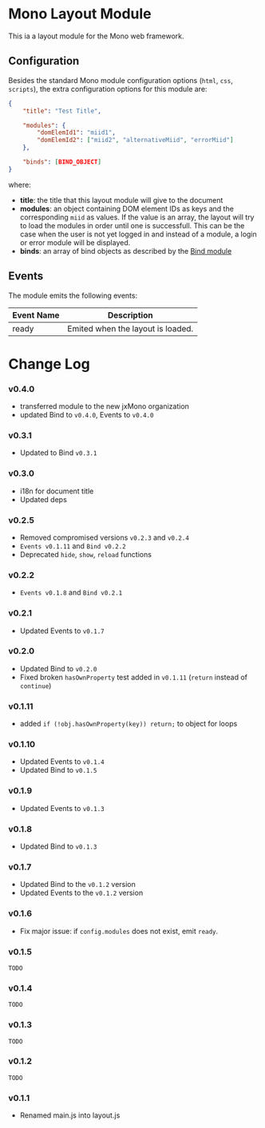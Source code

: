 Mono Layout Module
==================

This ia a layout module for the Mono web framework.

Configuration
-------------

Besides the standard Mono module configuration options (`html`, `css`, `scripts`), the extra configuration options for this module are:

```json
{
    "title": "Test Title",

    "modules": {
        "domElemId1": "miid1",
        "domElemId2": ["miid2", "alternativeMiid", "errorMiid"]
    },

    "binds": [BIND_OBJECT]
}
```

where:

  * **title**: the title that this layout module will give to the document
  * **modules**: an object containing DOM element IDs as keys and the corresponding `miid` as values. If the value is an array, the layout will try to load the modules in order until one is successfull. This can be the case when the user is not yet logged in and instead of a module, a login or error module will be displayed.
  * **binds**: an array of bind objects as described by the [Bind module](https://github.com/jillix/bind)

Events
------

The module emits the following events:

<table>
   <thead>
     <tr>
       <th>
         <div>Event Name</div>
       </th>
       <th>
         <div>Description</div>
       </th>
     </tr>
   </thead>
   <tbody>
     <tr>
       <td>ready</td>
       <td>Emited when the layout is loaded.</td>
     </tr>
   </tbody>
 </table>

# Change Log

### v0.4.0
 - transferred module to the new jxMono organization
 - updated Bind to `v0.4.0`, Events to `v0.4.0`

### v0.3.1
 - Updated to Bind `v0.3.1`

### v0.3.0
 - i18n for document title
 - Updated deps

### v0.2.5
 - Removed compromised versions `v0.2.3` and `v0.2.4`
 - `Events v0.1.11` and `Bind v0.2.2`
 - Deprecated `hide`, `show`, `reload` functions

### v0.2.2
 - `Events v0.1.8` and `Bind v0.2.1`

### v0.2.1
 - Updated Events to `v0.1.7`

### v0.2.0
 - Updated Bind to `v0.2.0`
 - Fixed broken `hasOwnProperty` test added in `v0.1.11` (`return` instead of `continue`)

### v0.1.11
 - added `if (!obj.hasOwnProperty(key)) return;` to object for loops

### v0.1.10
 - Updated Events to `v0.1.4`
 - Updated Bind to `v0.1.5`

### v0.1.9
 - Updated Events to `v0.1.3`

### v0.1.8
 - Updated Bind to `v0.1.3`

### v0.1.7
 - Updated Bind to the `v0.1.2` version
 - Updated Events to the `v0.1.2` version

### v0.1.6
 - Fix major issue: if `config.modules` does not exist, emit `ready`.

### v0.1.5
    TODO

### v0.1.4
    TODO

### v0.1.3
    TODO

### v0.1.2
    TODO

### v0.1.1
  - Renamed main.js into layout.js
